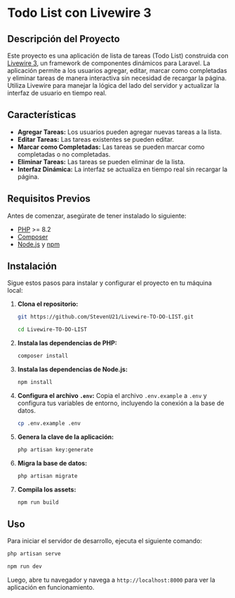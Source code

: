 # Todo List con Livewire 3

## Descripción del Proyecto

Este proyecto es una aplicación de lista de tareas (Todo List) construida con [Livewire 3](https://laravel-livewire.com/), un framework de componentes dinámicos para Laravel. La aplicación permite a los usuarios agregar, editar, marcar como completadas y eliminar tareas de manera interactiva sin necesidad de recargar la página. Utiliza Livewire para manejar la lógica del lado del servidor y actualizar la interfaz de usuario en tiempo real.

## Características

- **Agregar Tareas:** Los usuarios pueden agregar nuevas tareas a la lista.
- **Editar Tareas:** Las tareas existentes se pueden editar.
- **Marcar como Completadas:** Las tareas se pueden marcar como completadas o no completadas.
- **Eliminar Tareas:** Las tareas se pueden eliminar de la lista.
- **Interfaz Dinámica:** La interfaz se actualiza en tiempo real sin recargar la página.

## Requisitos Previos

Antes de comenzar, asegúrate de tener instalado lo siguiente:

- [PHP](https://www.php.net/) >= 8.2
- [Composer](https://getcomposer.org/)
- [Node.js](https://nodejs.org/) y [npm](https://www.npmjs.com/)

## Instalación

Sigue estos pasos para instalar y configurar el proyecto en tu máquina local:

1. **Clona el repositorio:**
    ```sh
    git https://github.com/StevenU21/Livewire-TO-DO-LIST.git
    ```

    ```sh
    cd Livewire-TO-DO-LIST
    ```

2. **Instala las dependencias de PHP:**
    ```sh
    composer install
    ```

3. **Instala las dependencias de Node.js:**
    ```sh
    npm install
    ```

4. **Configura el archivo `.env`:**
    Copia el archivo `.env.example` a `.env` y configura tus variables de entorno, incluyendo la conexión a la base de datos.
    ```sh
    cp .env.example .env
    ```

5. **Genera la clave de la aplicación:**
    ```sh
    php artisan key:generate
    ```

6. **Migra la base de datos:**
    ```sh
    php artisan migrate
    ```

7. **Compila los assets:**
    ```sh
    npm run build
    ```

## Uso

Para iniciar el servidor de desarrollo, ejecuta el siguiente comando:

```sh
php artisan serve
```

```sh
npm run dev
```

Luego, abre tu navegador y navega a `http://localhost:8000` para ver la aplicación en funcionamiento.

